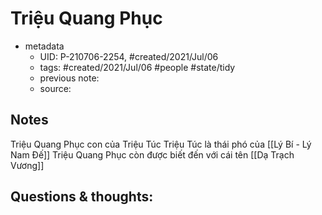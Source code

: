 # Triệu Quang Phục

- metadata
	- UID: P-210706-2254, #created/2021/Jul/06
	- tags: #created/2021/Jul/06 #people #state/tidy  
	- previous note: 
	- source: 

## Notes
Triệu Quang Phục con của Triệu Túc
Triệu Túc là thái phó của [[Lý Bí - Lý Nam Đế]]
Triệu Quang Phục còn được biết đến với cái tên [[Dạ Trạch Vương]]

## Questions & thoughts:

